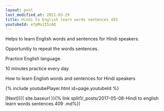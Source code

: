 ```yaml
---
layout: post
last_modified_at: 2021-03-29
title: Hindi to English learn words sentences 493 
youtubeId: efpMo1I5zAQ
---
```

 
 
Helps to learn English words and sentences for Hindi speakers.

Opportunitiy to repeat the words sentences. 

Practice English language. 
 
10 minutes practice every day. 
 
How to learn English words and sentences for Hindi speakers 
 
{% include youtubePlayer.html id=page.youtubeId %}
 
 
[Next]({{ site.baseurl }}{% link  split1/_posts/2017-05-08-Hindi to english learn words sentences 409 .md%})
 
